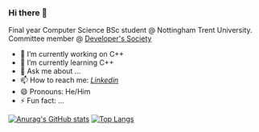 ### Hi there 👋
Final year Computer Science BSc student @ Nottingham Trent University. Committee member @ [Developer's Society](https://devsoc.co.uk/home.html)

- 🔭 I’m currently working on C++
- 🌱 I’m currently learning C++
- 💬 Ask me about ...
- 📫 How to reach me: [*Linkedin*](https://www.linkedin.com/in/tugra-karakus/)
- 😄 Pronouns: He/Him
- ⚡ Fun fact: ...

[![Anurag's GitHub stats](https://github-readme-stats.vercel.app/api?username=ErenKarakus&theme=dark&show_icons=true)](https://github.com/anuraghazra/github-readme-stats)
[![Top Langs](https://github-readme-stats.vercel.app/api/top-langs/?username=ErenKarakus)](https://github.com/anuraghazra/github-readme-stats)

<!--
**unknwnE/unknwnE** is a ✨ _special_ ✨ repository because its `README.md` (this file) appears on your GitHub profile.

Here are some ideas to get you started:

- 🔭 I’m currently working on ...
- 🌱 I’m currently learning ...
- 👯 I’m looking to collaborate on ...
- 🤔 I’m looking for help with ...
- 💬 Ask me about ...
- 📫 How to reach me: ...
- 😄 Pronouns: ...
- ⚡ Fun fact: ...
-->
